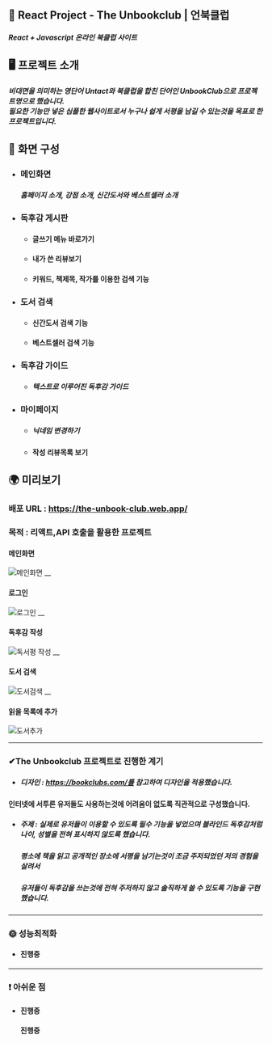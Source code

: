 ##  📍 React Project - The Unbookclub | 언북클럽

##### React + Javascript  온라인 북클럽 사이트

## 🖥 프로젝트 소개

##### 비대면을 의미하는 영단어 Untact와 북클럽을 합친 단어인 UnbookClub으로 프로젝트명으로 했습니다. </br> 필요한 기능만 넣은 심플한 웹사이트로서 누구나 쉽게 서평을 남길 수 있는것을 목표로 한 프로젝트입니다.


##  📄 화면 구성

- ### 메인화면 </br>

    ##### 홈페이지 소개, 강점 소개, 신간도서와 베스트셀러 소개
    
- ### 독후감 게시판</br>
    - #### 글쓰기 메뉴 바로가기
    - #### 내가 쓴 리뷰보기
    - #### 키워드, 책제목, 작가를 이용한 검색 기능
    
- ### 도서 검색</br>
    - #### 신간도서 검색 기능
    - #### 베스트셀러 검색 기능
    
- ### 독후감 가이드</br>
    - ##### 텍스트로 이루어진 독후감 가이드
    
- ### 마이페이지</br>
  -  ##### 닉네임 변경하기
   - #### 작성 리뷰목록 보기
    
## 🌍 미리보기

### 배포 URL : https://the-unbook-club.web.app/
 ###  목적 : 리액트,API 호출을 활용한 프로젝트
 
#### 메인화면
![메인화면](https://user-images.githubusercontent.com/102779433/231512655-5d531fa7-e3bb-445a-800c-6e9a03cedcc3.gif)
__
#### 로그인
![로그인](https://user-images.githubusercontent.com/102779433/231512888-525fc6ba-6261-4855-bd01-1c43920fdd9f.gif)
__
#### 독후감 작성
![독서평 작성](https://user-images.githubusercontent.com/102779433/231513187-0acc500f-2562-40f0-8ca2-1412eb4ae12e.gif)
__
#### 도서 검색
![도서검색](https://user-images.githubusercontent.com/102779433/231513174-6d625f78-75ce-4022-9a17-7c7da5928f2d.gif)
__
#### 읽을 목록에 추가
![도서추가](https://user-images.githubusercontent.com/102779433/231513142-a2ec1c51-c89f-4673-af59-d0a4b1499cc3.gif)



___

### ✔The Unbookclub 프로젝트로 진행한 계기
- ##### 디자인 : https://bookclubs.com/를 참고하여 디자인을 적용했습니다.
#### 인터넷에 서투른 유저들도 사용하는것에 어려움이 없도록 직관적으로 구성했습니다.

- ##### 주제 : 실제로 유저들이 이용할 수 있도록 필수 기능을 넣었으며 블라인드 독후감처럼 나이, 성별을 전혀 표시하지 않도록 했습니다.
    ##### 평소에 책을 읽고 공개적인 장소에 서평을 남기는것이 조금 주저되었던 저의 경험을 살려서
    ##### 유저들이 독후감을 쓰는것에 전혀 주저하지 않고 솔직하게 쓸 수 있도록 기능을 구현했습니다.

___

### 🌞 성능최적화
-  #### 진행중

___
### ❗ 아쉬운 점
- #### 진행중
    #### 진행중
